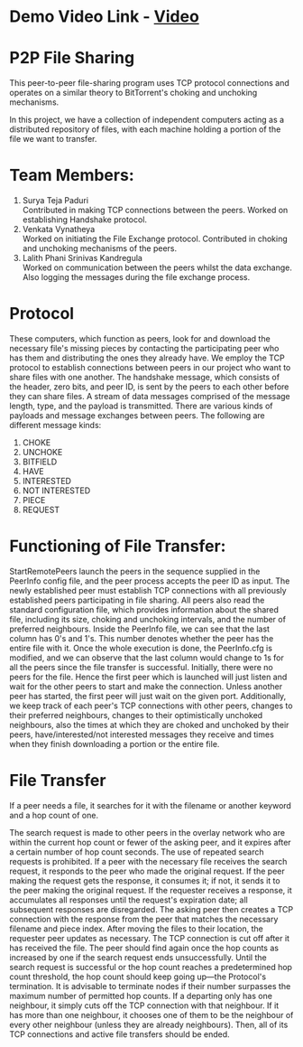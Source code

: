 # Demo Video Link - [Video](https://uflorida-my.sharepoint.com/:v:/g/personal/suryateja_paduri_ufl_edu/EdaPI8Fj-ZFOuN9wgmHpsewB1HzBPx6MjOL6TQTiakJyeA)

# P2P File Sharing

This peer-to-peer file-sharing program uses TCP protocol connections and operates on a similar theory to BitTorrent's choking and unchoking mechanisms.

In this project, we have a collection of independent computers acting as a distributed repository of files, with each machine holding a portion of the file we want to transfer.

# Team Members:

1. Surya Teja Paduri  
   Contributed in making TCP connections between the peers.
   Worked on establishing Handshake protocol.
2. Venkata Vynatheya  
   Worked on initiating the File Exchange protocol.
   Contributed in choking and unchoking mechanisms of the peers.
3. Lalith Phani Srinivas Kandregula  
   Worked on communication between the peers whilst the data exchange.
   Also logging the messages during the file exchange process.

# Protocol

These computers, which function as peers, look for and download the necessary file's missing pieces by contacting the participating peer who has them and distributing the ones they already have.
We employ the TCP protocol to establish connections between peers in our project who want to share files with one another.
The handshake message, which consists of the header, zero bits, and peer ID, is sent by the peers to each other before they can share files.
A stream of data messages comprised of the message length, type, and the payload is transmitted.
There are various kinds of payloads and message exchanges between peers. The following are different message kinds:

1. CHOKE
2. UNCHOKE
3. BITFIELD
4. HAVE
5. INTERESTED
6. NOT INTERESTED
7. PIECE
8. REQUEST

# Functioning of File Transfer:

StartRemotePeers launch the peers in the sequence supplied in the PeerInfo config file, and the peer process accepts the peer ID as input.
The newly established peer must establish TCP connections with all previously established peers participating in file sharing.
All peers also read the standard configuration file, which provides information about the shared file, including its size, choking and unchoking intervals, and the number of preferred neighbours.
Inside the PeerInfo file, we can see that the last column has 0's and 1's. This number denotes whether the peer has the entire file with it. Once the whole execution is done, the PeerInfo.cfg is modified, and we can observe that the last column would change to 1s for all the peers since the file transfer is successful.
Initially, there were no peers for the file. Hence the first peer which is launched will just listen and wait for the other peers to start and make the connection. Unless another peer has started, the first peer will just wait on the given port.
Additionally, we keep track of each peer's TCP connections with other peers, changes to their preferred neighbours, changes to their optimistically unchoked neighbours, also the times at which they are choked and unchoked by their peers, have/interested/not interested messages they receive and times when they finish downloading a portion or the entire file.

# File Transfer

If a peer needs a file, it searches for it with the filename or another keyword and a hop count of one.

The search request is made to other peers in the overlay network who are within the current hop count or fewer of the asking peer, and it expires after a certain number of hop count seconds. The use of repeated search requests is prohibited.
If a peer with the necessary file receives the search request, it responds to the peer who made the original request. If the peer making the request gets the response, it consumes it; if not, it sends it to the peer making the original request.
If the requester receives a response, it accumulates all responses until the request's expiration date; all subsequent responses are disregarded. The asking peer then creates a TCP connection with the response from the peer that matches the necessary filename and piece index. After moving the files to their location, the requester peer updates as necessary. The TCP connection is cut off after it has received the file.
The peer should find again once the hop counts as increased by one if the search request ends unsuccessfully. Until the search request is successful or the hop count reaches a predetermined hop count threshold, the hop count should keep going up—the Protocol's termination.
It is advisable to terminate nodes if their number surpasses the maximum number of permitted hop counts. If a departing only has one neighbour, it simply cuts off the TCP connection with that neighbour. If it has more than one neighbour, it chooses one of them to be the neighbour of every other neighbour (unless they are already neighbours). Then, all of its TCP connections and active file transfers should be ended.
